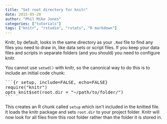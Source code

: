 ```yaml
---
title: "Set root directory for knitr"
date: 2015-05-20
author: "Phil Mike Jones"
categories: ["tutorials"]
tags: ["knitr", "rstudio", "rstats", "R markdown"]
---
```


Knitr, by default, looks in the same directory as your `.Rmd` file to find any files you need to draw in, like data sets or script files.
If you keep your data files and scripts in separate folders (and you should) you need to configure knitr.

<!--more-->

You cannot use `setwd()` with knitr, so the canonical way to do this is to include an initial code chunk:

<pre>
```{r setup, include=FALSE, echo=FALSE}
require("knitr")
opts_knit$set(root.dir = "~/path/to/folder/")
```
</pre>

This creates an R chunk called `setup` which isn't included in the knitted file. 
It loads the knitr package and sets `root.dir` to your project folder.
Knitr will now look for all files from this root folder rather than the folder it is stored in.
